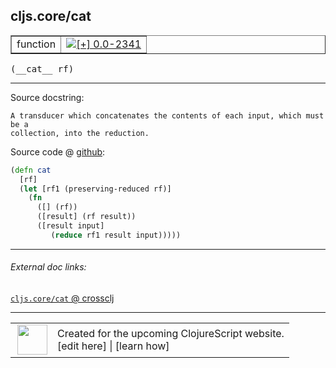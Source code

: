 ## cljs.core/cat



 <table border="1">
<tr>
<td>function</td>
<td><a href="https://github.com/cljsinfo/cljs-api-docs/tree/0.0-2341"><img valign="middle" alt="[+] 0.0-2341" title="Added in 0.0-2341" src="https://img.shields.io/badge/+-0.0--2341-lightgrey.svg"></a> </td>
</tr>
</table>


 <samp>
(__cat__ rf)<br>
</samp>

---





Source docstring:

```
A transducer which concatenates the contents of each input, which must be a
collection, into the reduction.
```


Source code @ [github](https://github.com/clojure/clojurescript/blob/r2657/src/cljs/cljs/core.cljs#L8435-L8445):

```clj
(defn cat
  [rf]
  (let [rf1 (preserving-reduced rf)]  
    (fn
      ([] (rf))
      ([result] (rf result))
      ([result input]
         (reduce rf1 result input)))))
```

<!--
Repo - tag - source tree - lines:

 <pre>
clojurescript @ r2657
└── src
    └── cljs
        └── cljs
            └── <ins>[core.cljs:8435-8445](https://github.com/clojure/clojurescript/blob/r2657/src/cljs/cljs/core.cljs#L8435-L8445)</ins>
</pre>

-->

---



###### External doc links:

[`cljs.core/cat` @ crossclj](http://crossclj.info/fun/cljs.core.cljs/cat.html)<br>

---

 <table>
<tr><td>
<img valign="middle" align="right" width="48px" src="http://i.imgur.com/Hi20huC.png">
</td><td>
Created for the upcoming ClojureScript website.<br>
[edit here] | [learn how]
</td></tr></table>

[edit here]:https://github.com/cljsinfo/cljs-api-docs/blob/master/cljsdoc/cljs.core_cat.cljsdoc
[learn how]:https://github.com/cljsinfo/cljs-api-docs/wiki/cljsdoc-files

<!--

This information was too distracting to show to readers, but I'll leave it
commented here since it is helpful to:

- pretty-print the data used to generate this document
- and show how to retrieve that data



The API data for this symbol:

```clj
{:ns "cljs.core",
 :name "cat",
 :signature ["[rf]"],
 :history [["+" "0.0-2341"]],
 :type "function",
 :full-name-encode "cljs.core_cat",
 :source {:code "(defn cat\n  [rf]\n  (let [rf1 (preserving-reduced rf)]  \n    (fn\n      ([] (rf))\n      ([result] (rf result))\n      ([result input]\n         (reduce rf1 result input)))))",
          :title "Source code",
          :repo "clojurescript",
          :tag "r2657",
          :filename "src/cljs/cljs/core.cljs",
          :lines [8435 8445]},
 :full-name "cljs.core/cat",
 :docstring "A transducer which concatenates the contents of each input, which must be a\ncollection, into the reduction."}

```

Retrieve the API data for this symbol:

```clj
;; from Clojure REPL
(require '[clojure.edn :as edn])
(-> (slurp "https://raw.githubusercontent.com/cljsinfo/cljs-api-docs/catalog/cljs-api.edn")
    (edn/read-string)
    (get-in [:symbols "cljs.core/cat"]))
```

-->

